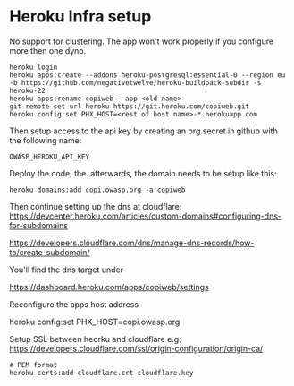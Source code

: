 # Heroku Infra setup

No support for clustering. The app won't work properly if you configure more then one dyno.

    heroku login
    heroku apps:create --addons heroku-postgresql:essential-0 --region eu -b https://github.com/negativetwelve/heroku-buildpack-subdir -s heroku-22
    heroku apps:rename copiweb --app <old name>
    git remote set-url heroku https://git.heroku.com/copiweb.git
    heroku config:set PHX_HOST=<rest of host name>-*.herokuapp.com

Then setup access to the api key  by creating an org secret in github with the following name:

    OWASP_HEROKU_API_KEY

Deploy the code, the. afterwards, the domain needs to be setup like this:

    heroku domains:add copi.owasp.org -a copiweb

Then continue setting up the dns at cloudflare: https://devcenter.heroku.com/articles/custom-domains#configuring-dns-for-subdomains

https://developers.cloudflare.com/dns/manage-dns-records/how-to/create-subdomain/

You'll find the dns target under

https://dashboard.heroku.com/apps/copiweb/settings

Reconfigure the apps host address

heroku config:set PHX_HOST=copi.owasp.org

Setup SSL between heorku and cloudflare e.g: https://developers.cloudflare.com/ssl/origin-configuration/origin-ca/

    # PEM format
    heroku certs:add cloudflare.crt cloudflare.key
